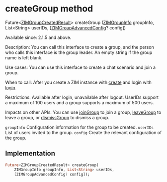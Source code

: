 


# createGroup method








Future&lt;[ZIMGroupCreatedResult](../../zego_uikit_prebuilt_live_audio_room/ZIMGroupCreatedResult-class.md)> createGroup
([ZIMGroupInfo](../../zego_uikit_prebuilt_live_audio_room/ZIMGroupInfo-class.md) groupInfo, List&lt;String> userIDs, [[ZIMGroupAdvancedConfig](../../zego_uikit_prebuilt_live_audio_room/ZIMGroupAdvancedConfig-class.md)? config])





<p>Available since: 2.1.5 and above.</p>
<p>Description: You can call this interface to create a group, and the person who calls this interface is the group leader. An empty string if the group name is left blank.</p>
<p>Use cases: You can use this interface to create a chat scenario and join a group.</p>
<p>When to call: After you create a ZIM instance with <a href="../../zego_uikit_prebuilt_live_audio_room/ZIM/create.md">create</a> and login with <a href="../../zego_uikit_prebuilt_live_audio_room/ZIM/login.md">login</a>.</p>
<p>Restrictions: Available after login, unavailable after logout. UserIDs support a maximum of 100 users and a group supports a maximum of 500 users.</p>
<p>Impacts on other APIs: You can use <a href="../../zego_uikit_prebuilt_live_audio_room/ZIM/joinGroup.md">joinGroup</a> to join a group, <a href="../../zego_uikit_prebuilt_live_audio_room/ZIM/leaveGroup.md">leaveGroup</a> to leave a group, or <a href="../../zego_uikit_prebuilt_live_audio_room/ZIM/dismissGroup.md">dismissGroup</a> to dismiss a group.</p>
<p><code>groupInfo</code> Configuration information for the group to be created.
<code>userIDs</code> List of users invited to the group.
<code>config</code>  Create the relevant configuration of the group.</p>



## Implementation

```dart
Future<ZIMGroupCreatedResult> createGroup(
    ZIMGroupInfo groupInfo, List<String> userIDs,
    [ZIMGroupAdvancedConfig? config]);
```







